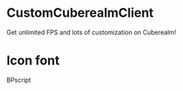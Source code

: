 # CustomCuberealmClient
Get unlimited FPS and lots of customization on Cuberealm!

# Icon font
BPscript